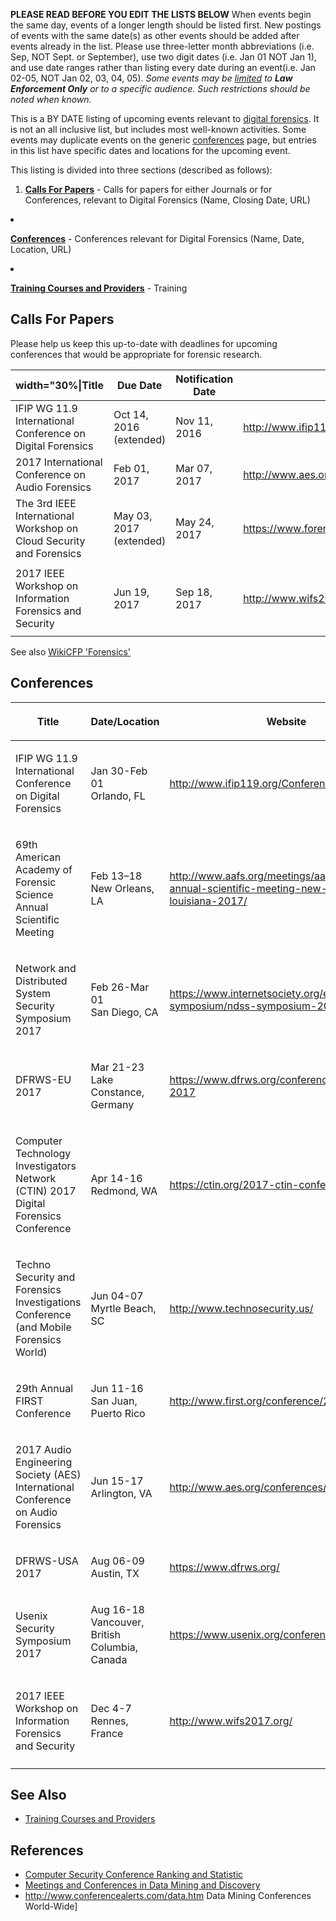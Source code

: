 <b>PLEASE READ BEFORE YOU EDIT THE LISTS BELOW</b>
When events begin the same day, events of a longer length should be
listed first. New postings of events with the same date(s) as other
events should be added after events already in the list. Please use
three-letter month abbreviations (i.e. Sep, NOT Sept. or September), use
two digit dates (i.e. Jan 01 NOT Jan 1), and use date ranges rather than
listing every date during an event(i.e. Jan 02-05, NOT Jan 02, 03, 04,
05).
<i>Some events may be <u>limited</u> to <b>Law Enforcement Only</b> or
to a specific audience. Such restrictions should be noted when
known.</i>

This is a BY DATE listing of upcoming events relevant to [digital
forensics](digital_forensics "wikilink"). It is not an all inclusive
list, but includes most well-known activities. Some events may duplicate
events on the generic [conferences](conferences "wikilink") page, but
entries in this list have specific dates and locations for the upcoming
event.

This listing is divided into three sections (described as follows):

1.  <b><u>[Calls For
    Papers](Upcoming_events#Calls_For_Papers "wikilink")</u></b> - Calls
    for papers for either Journals or for Conferences, relevant to
    Digital Forensics (Name, Closing Date, URL)



<li>

<b><u>[Conferences](Upcoming_events#Conferences "wikilink")</u></b> -
Conferences relevant for Digital Forensics (Name, Date, Location, URL)

</li>



<li>

<b><u>[Training Courses and
Providers](Training_Courses_and_Providers "wikilink")</u></b> - Training

</li>



</ol>

## Calls For Papers

Please help us keep this up-to-date with deadlines for upcoming
conferences that would be appropriate for forensic research.

| width="30%\|Title                                                   | Due Date                | Notification Date | Website                                                                                         |
|---------------------------------------------------------------------|-------------------------|-------------------|-------------------------------------------------------------------------------------------------|
| IFIP WG 11.9 International Conference on Digital Forensics          | Oct 14, 2016 (extended) | Nov 11, 2016      | <http://www.ifip119.org/Conferences/WG11-9-CFP-2017.pdf>                                        |
| 2017 International Conference on Audio Forensics                    | Feb 01, 2017            | Mar 07, 2017      | <http://www.aes.org/conferences/2017/forensics/downloads/2017forensicsCallForContributions.pdf> |
| The 3rd IEEE International Workshop on Cloud Security and Forensics | May 03, 2017 (extended) | May 24, 2017      | <https://www.forensicsandsecurity.com/workshop.php>                                             |
|                                                                     |                         |                   |                                                                                                 |
| 2017 IEEE Workshop on Information Forensics and Security            | Jun 19, 2017            | Sep 18, 2017      | <http://www.wifs2017.org/>                                                                      |
|                                                                     |                         |                   |                                                                                                 |

See also [WikiCFP
'Forensics'](http://www.wikicfp.com/cfp/servlet/tool.search?q=forensics)

## Conferences

<table>
<colgroup>
<col style="width: 40%" />
<col style="width: 20%" />
<col style="width: 40%" />
</colgroup>
<thead>
<tr class="header">
<th><p>Title</p></th>
<th><p>Date/Location</p></th>
<th><p>Website</p></th>
</tr>
</thead>
<tbody>
<tr class="odd">
<td><p>IFIP WG 11.9 International Conference on Digital
Forensics</p></td>
<td><p>Jan 30-Feb 01<br />
Orlando, FL</p></td>
<td><p><a
href="http://www.ifip119.org/Conferences/">http://www.ifip119.org/Conferences/</a></p></td>
</tr>
<tr class="even">
<td><p>69th American Academy of Forensic Science Annual Scientific
Meeting</p></td>
<td><p>Feb 13–18<br />
New Orleans, LA</p></td>
<td><p><a
href="http://www.aafs.org/meetings/aafs-69th-annual-scientific-meeting-new-orleans-louisiana-2017/">http://www.aafs.org/meetings/aafs-69th-annual-scientific-meeting-new-orleans-louisiana-2017/</a></p></td>
</tr>
<tr class="odd">
<td><p>Network and Distributed System Security Symposium 2017</p></td>
<td><p>Feb 26-Mar 01<br />
San Diego, CA</p></td>
<td><p><a
href="https://www.internetsociety.org/events/ndss-symposium/ndss-symposium-2017">https://www.internetsociety.org/events/ndss-symposium/ndss-symposium-2017</a></p></td>
</tr>
<tr class="even">
<td><p>DFRWS-EU 2017</p></td>
<td><p>Mar 21-23<br />
Lake Constance, Germany</p></td>
<td><p><a
href="https://www.dfrws.org/conferences/dfrws-eu-2017">https://www.dfrws.org/conferences/dfrws-eu-2017</a></p></td>
</tr>
<tr class="odd">
<td><p>Computer Technology Investigators Network (CTIN) 2017 Digital
Forensics Conference</p></td>
<td><p>Apr 14-16<br />
Redmond, WA</p></td>
<td><p><a
href="https://ctin.org/2017-ctin-conference/">https://ctin.org/2017-ctin-conference/</a></p></td>
</tr>
<tr class="even">
<td><p>Techno Security and Forensics Investigations Conference (and
Mobile Forensics World)</p></td>
<td><p>Jun 04-07<br />
Myrtle Beach, SC</p></td>
<td><p><a
href="http://www.technosecurity.us/">http://www.technosecurity.us/</a></p></td>
</tr>
<tr class="odd">
<td><p>29th Annual FIRST Conference</p></td>
<td><p>Jun 11-16<br />
San Juan, Puerto Rico</p></td>
<td><p><a
href="http://www.first.org/conference/2017">http://www.first.org/conference/2017</a></p></td>
</tr>
<tr class="even">
<td><p>2017 Audio Engineering Society (AES) International Conference on
Audio Forensics</p></td>
<td><p>Jun 15-17<br />
Arlington, VA</p></td>
<td><p><a
href="http://www.aes.org/conferences/2017/forensics/">http://www.aes.org/conferences/2017/forensics/</a></p></td>
</tr>
<tr class="odd">
<td><p>DFRWS-USA 2017</p></td>
<td><p>Aug 06-09<br />
Austin, TX</p></td>
<td><p><a
href="https://www.dfrws.org/">https://www.dfrws.org/</a></p></td>
</tr>
<tr class="even">
<td><p>Usenix Security Symposium 2017</p></td>
<td><p>Aug 16-18<br />
Vancouver, British Columbia, Canada</p></td>
<td><p><a
href="https://www.usenix.org/conferences">https://www.usenix.org/conferences</a></p></td>
</tr>
<tr class="odd">
<td><p>2017 IEEE Workshop on Information Forensics and Security</p></td>
<td><p>Dec 4-7<br />
Rennes, France</p></td>
<td><p><a
href="http://www.wifs2017.org/">http://www.wifs2017.org/</a></p></td>
</tr>
<tr class="even">
<td></td>
<td></td>
<td></td>
</tr>
</tbody>
</table>

## See Also

- [Training Courses and
  Providers](Training_Courses_and_Providers "wikilink")

## References

- [Computer Security Conference Ranking and
  Statistic](http://faculty.cs.tamu.edu/guofei/sec_conf_stat.htm)
- [Meetings and Conferences in Data Mining and
  Discovery](http://www.kdnuggets.com/meetings/)
- <http://www.conferencealerts.com/data.htm> Data Mining Conferences
  World-Wide\]